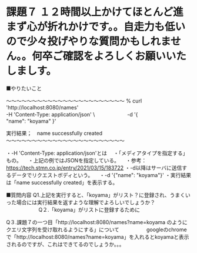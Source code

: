 # 課題７ １２時間以上かけてほとんど進まず心が折れかけです。。自走力も低いので少々投げやりな質問かもしれません。。何卒ご確認をよろしくお願いいたしましす。

■やりたいこと

〜〜〜〜〜〜〜〜〜〜〜〜〜〜〜〜〜〜〜〜〜〜〜
% curl 'http://localhost:8080/names' \
-H 'Content-Type: application/json' \　　　　　　
-d '{　　　　　　　　　　　　　　　
 "name": "koyama"
}'

実行結果；　name successfully created
〜〜〜〜〜〜〜〜〜〜〜〜〜〜〜〜〜〜〜〜〜〜〜

・-H 'Content-Type: application/json'とは
　・「メディアタイプを指定する」もの。
　・上記の例ではJSONを指定している。
　・参考：https://tech.stmn.co.jp/entry/2021/03/15/183722
・-d以降はサーバに送信するデータでリクエストボディという。
　・-d '{"name": "koyama"}'
・実行結果は「name successfully created」を表示する。

■質問内容
Q1.上記を実行すると、「koyama」がリスト？に登録され、うまくいった場合には実行結果を返すような理解でよろしいでしょうか？
　　　　　　
Q２.「koyama」がリストに登録するために

Q３.課題７の一つ目「http://localhost:8080/names?name=koyama のようにクエリ文字列を受け取れるようにする」について
　　　　　googleのchromeで「http://localhost:8080/names?name=koyama」を入れるとkoyamaと表示されるのですが、これはできてるのでしょうか。。。
